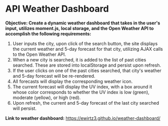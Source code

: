 # API Weather Dashboard

**Objective: Create a dynamic weather dashboard that takes in the user's input, utilizes moment.js, local storage, and the Open Weather API to accomplish the following requirements:**

1. User inputs the city, upon click of the search button, the site displays the current weather and 5-day forecast for that city, utilizing AJAX calls to the Open Weather API.
2. When a new city is searched, it is added to the list of past cities searched. These are stored into localStorage and persist upon refresh.
3. If the user clicks on one of the past cities searched, that city's weather and 5-day forecast will be re-rendered.
4. All forecasts will display the corresponding weather icon.
5. The current forecast will display the UV index, with a box around it whose color corresponds to whether the UV index is low (green), moderate (yellow), or high (red).
6. Upon refresh, the current and 5-day forecast of the last city searched will persist.

**Link to weather dashboard:** https://ewirtz3.github.io/weather-dashboard/
